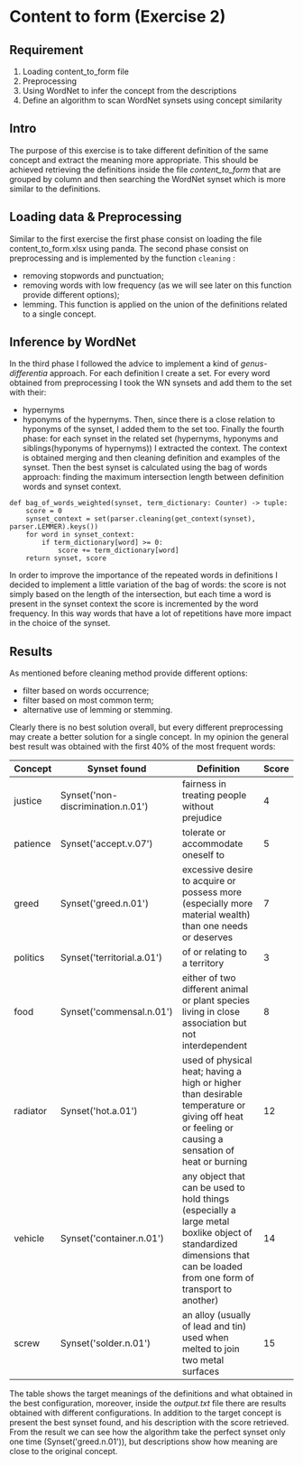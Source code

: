 # Content to form (Exercise 2)

## Requirement
1. Loading content_to_form file
2. Preprocessing
3. Using WordNet to infer the concept from the descriptions
4. Define an algorithm to scan WordNet synsets using concept similarity

## Intro
The purpose of this exercise is to take different definition of the same concept and extract the meaning more appropriate.
This should be achieved retrieving the definitions inside the file *content_to_form* that are grouped by column and then
searching the WordNet synset which is more similar to the definitions.

## Loading data & Preprocessing
Similar to the first exercise the first phase consist on loading the file content_to_form.xlsx using panda. 
The second phase consist on preprocessing and is implemented by the function ```cleaning``` :
- removing stopwords and punctuation;
- removing words with low frequency (as we will see later on this function provide different options);
- lemming.
This function is applied on the union of the definitions related to a single concept.

## Inference by WordNet
In the third phase I followed the advice to implement a kind of *genus-differentia* approach.
For each definition I create a set.
For every word obtained from preprocessing I took the WN synsets and add them to the set with their:
- hypernyms
- hyponyms of the hypernyms.
Then, since there is a close relation to hyponyms of the synset, I added them to the set too.
Finally the fourth phase:
for each synset in the related set (hypernyms, hyponyms and siblings(hyponyms of hypernyms)) I extracted the context.
The context is obtained merging and then cleaning definition and examples of the synset.
Then the best synset is calculated using the bag of words approach:
finding the maximum intersection length between definition words and synset context.

```
def bag_of_words_weighted(synset, term_dictionary: Counter) -> tuple:
    score = 0
    synset_context = set(parser.cleaning(get_context(synset), parser.LEMMER).keys())
    for word in synset_context:
        if term_dictionary[word] >= 0:
            score += term_dictionary[word]
    return synset, score
```

In order to improve the importance of the repeated words in definitions I decided to implement a little variation of the bag of words:
the score is not simply based on the length of the intersection, but each time a word is present in the synset context 
the score is incremented by the word frequency. In this way words that have a lot of repetitions have more impact in the
choice of the synset.

## Results
As mentioned before cleaning method provide different options:
- filter based on words occurrence;
- filter based on most common term;
- alternative use of lemming or stemming.

Clearly there is no best solution overall, but every different preprocessing may create a better solution for a single concept.
In my opinion the general best result was obtained with the first 40% of the most frequent words:

Concept | Synset found | Definition | Score |
| ---------| -------- | -------- | -------- |
| justice | Synset('non-discrimination.n.01') | fairness in treating people without prejudice  | 4 |
| patience | Synset('accept.v.07') | tolerate or accommodate oneself to | 5 |
| greed | Synset('greed.n.01') | excessive desire to acquire or possess more (especially more material wealth) than one needs or deserves | 7 |
| politics  | Synset('territorial.a.01') | of or relating to a territory | 3 |
| food | Synset('commensal.n.01') | either of two different animal or plant species living in close association but not interdependent | 8 |
| radiator | Synset('hot.a.01') | used of physical heat; having a high or higher than desirable temperature or giving off heat or feeling or causing a sensation of heat or burning | 12 |
| vehicle | Synset('container.n.01') | any object that can be used to hold things (especially a large metal boxlike object of standardized dimensions that can be loaded from one form of transport to another) | 14 |
| screw | Synset('solder.n.01') | an alloy (usually of lead and tin) used when melted to join two metal surfaces | 15 |

The table shows the target meanings of the definitions and what obtained in the best configuration, 
moreover, inside the *output.txt* file there are results obtained with different configurations.
In addition to the target concept is present the best synset found, and his description with the score retrieved.
From the result we can see how the algorithm take the perfect synset only one time (Synset('greed.n.01')), 
but descriptions show how meaning are close to the original concept.
